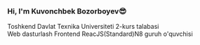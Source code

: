 ### Hi, I'm Kuvonchbek Bozorboyev😎

Toshkend Davlat Texnika Universiteti 2-kurs talabasi <br>
Web dasturlash Frontend ReacJS(Standard)N8 guruh o'quvchisi <br>


